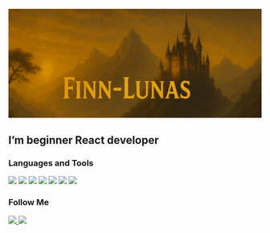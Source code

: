 ![Header](https://github.com/Finn-Lunas/Finn-Lunas/blob/main/assets/newBaner.jpg)

## I’m beginner React developer

### Languages and Tools

<p align="left">
<img src="https://img.shields.io/badge/JavaScript-010409?style=for-the-badge&logo=javascript&logoColor=F7DF1E" height="35">
<img src="https://img.shields.io/badge/React-010409?style=for-the-badge&logo=react&logoColor=61DAFB" height="35">
<img src="https://img.shields.io/badge/Node.js-010409?style=for-the-badge&logo=nodedotjs&logoColor=339933" height="35">
<img src="https://img.shields.io/badge/Express-010409?style=for-the-badge&logo=express&logoColor=ffffff" height="35">
<img src="https://img.shields.io/badge/MongoDB-010409?style=for-the-badge&logo=mongodb&logoColor=47A248" height="35">
<img src="https://img.shields.io/badge/MySQL-010409?style=for-the-badge&logo=mysql&logoColor=4479A1" height="35">
<img src="https://img.shields.io/badge/Git-010409?style=for-the-badge&logo=git&logoColor=F05032" height="35">
</p>

### Follow Me

<p align="left">
  <a href="https://t.me/lunasfrance" target="_blank">
    <img src="https://img.shields.io/badge/Telegram-010409?style=for-the-badge&logo=telegram&logoColor=2CA5E0" height="35"/>
  </a>
  <a href="https://www.instagram.com/stysys_zhudys/" target="_blank">
    <img src="https://img.shields.io/badge/Instagram-010409?style=for-the-badge&logo=instagram&logoColor=E4405F" height="35"/>
  </a>
</p>
